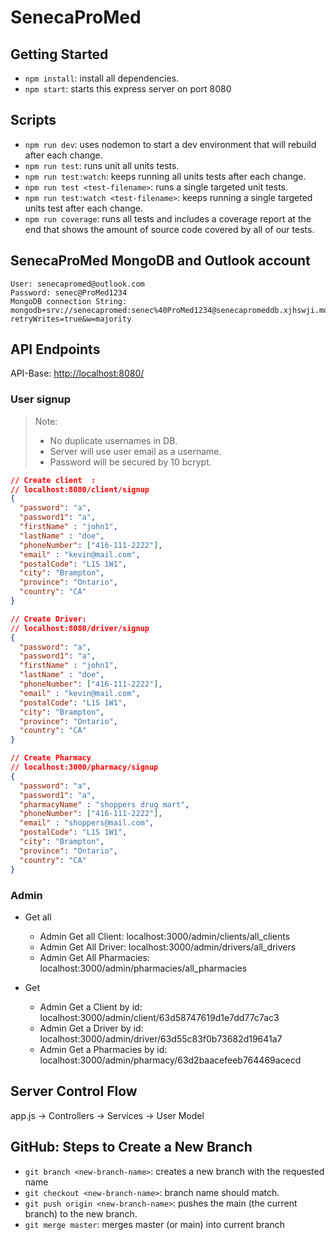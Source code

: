 # SenecaProMed

## Getting Started

- `npm install`: install all dependencies.
- `npm start`: starts this express server on port 8080

## Scripts

- `npm run dev`: uses nodemon to start a dev environment that will rebuild after each change.
- `npm run test`: runs unit all units tests.
- `npm run test:watch`: keeps running all units tests after each change.
- `npm run test <test-filename>`: runs a single targeted unit tests.
- `npm run test:watch <test-filename>`: keeps running a single targeted units test after each change.
- `npm run coverage`: runs all tests and includes a coverage report at the end that shows the amount of source code covered by all of our tests.

## SenecaProMed MongoDB and Outlook account

    User: senecapromed@outlook.com
    Password: senec@ProMed1234
    MongoDB connection String: mongodb+srv://senecapromed:senec%40ProMed1234@senecapromeddb.xjhswji.mongodb.net/UsersDB?retryWrites=true&w=majority

## API Endpoints

API-Base: <http://localhost:8080/>

### User signup

> Note:
>
> - No duplicate usernames in DB.
> - Server will use user email as a username.
> - Password will be secured by 10 bcrypt.

``` JSON
// Create client  :
// localhost:8080/client/signup
{
  "password": "a",
  "password1": "a",
  "firstName" : "john1",
  "lastName" : "doe",
  "phoneNumber": ["416-111-2222"],
  "email" : "kevin@mail.com",
  "postalCode": "L1S 1W1",
  "city": "Brampton",
  "province": "Ontario",
  "country": "CA"
}

// Create Driver: 
// localhost:8080/driver/signup
{
  "password": "a",
  "password1": "a",
  "firstName" : "john1",
  "lastName" : "doe",
  "phoneNumber": ["416-111-2222"],
  "email" : "kevin@mail.com",
  "postalCode": "L1S 1W1",
  "city": "Brampton",
  "province": "Ontario",
  "country": "CA"
}

// Create Pharmacy
// localhost:3000/pharmacy/signup
{
  "password": "a",
  "password1": "a",
  "pharmacyName" : "shoppers drug mart",
  "phoneNumber": ["416-111-2222"],
  "email" : "shoppers@mail.com",
  "postalCode": "L1S 1W1",
  "city": "Brampton",
  "province": "Ontario",
  "country": "CA"
}
```

### Admin

- Get all
  - Admin Get all Client: localhost:3000/admin/clients/all_clients
  - Admin Get All Driver: localhost:3000/admin/drivers/all_drivers
  - Admin Get All Pharmacies: localhost:3000/admin/pharmacies/all_pharmacies

- Get
  - Admin Get a Client by id: localhost:3000/admin/client/63d58747619d1e7dd77c7ac3  
  - Admin Get a Driver by id: localhost:3000/admin/driver/63d55c83f0b73682d19641a7  
  - Admin Get a Pharmacies by id: localhost:3000/admin/pharmacy/63d2baacefeeb764469acecd  

## Server Control Flow

app.js -> Controllers -> Services -> User Model

## GitHub: Steps to Create a New Branch

- `git branch <new-branch-name>`: creates a new branch with the requested name
- `git checkout <new-branch-name>`: branch name should match.
- `git push origin <new-branch-name>`: pushes the main (the current branch) to the new branch.
- `git merge master`: merges master (or main) into current branch
